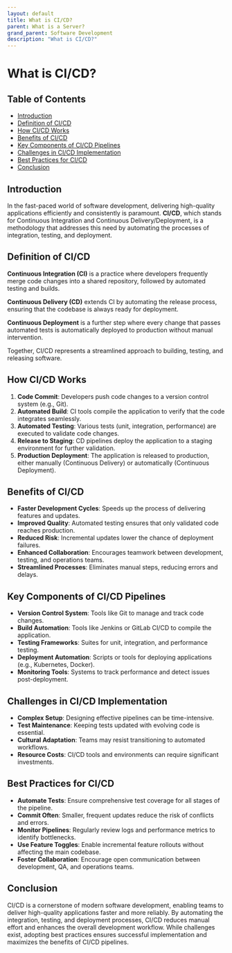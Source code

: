 ```yaml
---
layout: default
title: What is CI/CD?
parent: What is a Server?
grand_parent: Software Development
description: "What is CI/CD?"
---
```


# What is CI/CD?

## Table of Contents

- [Introduction](#introduction)
- [Definition of CI/CD](#definition-of-ci-cd)
- [How CI/CD Works](#how-ci-cd-works)
- [Benefits of CI/CD](#benefits-of-ci-cd)
- [Key Components of CI/CD Pipelines](#key-components-of-ci-cd-pipelines)
- [Challenges in CI/CD Implementation](#challenges-in-ci-cd-implementation)
- [Best Practices for CI/CD](#best-practices-for-ci-cd)
- [Conclusion](#conclusion)

## Introduction

In the fast-paced world of software development, delivering high-quality applications efficiently and consistently is
paramount. **CI/CD**, which stands for Continuous Integration and Continuous Delivery/Deployment, is a methodology that
addresses this need by automating the processes of integration, testing, and deployment.

## Definition of CI/CD

**Continuous Integration (CI)** is a practice where developers frequently merge code changes into a shared repository,
followed by automated testing and builds.

**Continuous Delivery (CD)** extends CI by automating the release process, ensuring that the codebase is always ready
for deployment.

**Continuous Deployment** is a further step where every change that passes automated tests is automatically deployed to
production without manual intervention.

Together, CI/CD represents a streamlined approach to building, testing, and releasing software.

## How CI/CD Works

1. **Code Commit**: Developers push code changes to a version control system (e.g., Git).
2. **Automated Build**: CI tools compile the application to verify that the code integrates seamlessly.
3. **Automated Testing**: Various tests (unit, integration, performance) are executed to validate code changes.
4. **Release to Staging**: CD pipelines deploy the application to a staging environment for further validation.
5. **Production Deployment**: The application is released to production, either manually (Continuous Delivery) or
   automatically (Continuous Deployment).

## Benefits of CI/CD

- **Faster Development Cycles**: Speeds up the process of delivering features and updates.
- **Improved Quality**: Automated testing ensures that only validated code reaches production.
- **Reduced Risk**: Incremental updates lower the chance of deployment failures.
- **Enhanced Collaboration**: Encourages teamwork between development, testing, and operations teams.
- **Streamlined Processes**: Eliminates manual steps, reducing errors and delays.

## Key Components of CI/CD Pipelines

- **Version Control System**: Tools like Git to manage and track code changes.
- **Build Automation**: Tools like Jenkins or GitLab CI/CD to compile the application.
- **Testing Frameworks**: Suites for unit, integration, and performance testing.
- **Deployment Automation**: Scripts or tools for deploying applications (e.g., Kubernetes, Docker).
- **Monitoring Tools**: Systems to track performance and detect issues post-deployment.

## Challenges in CI/CD Implementation

- **Complex Setup**: Designing effective pipelines can be time-intensive.
- **Test Maintenance**: Keeping tests updated with evolving code is essential.
- **Cultural Adaptation**: Teams may resist transitioning to automated workflows.
- **Resource Costs**: CI/CD tools and environments can require significant investments.

## Best Practices for CI/CD

- **Automate Tests**: Ensure comprehensive test coverage for all stages of the pipeline.
- **Commit Often**: Smaller, frequent updates reduce the risk of conflicts and errors.
- **Monitor Pipelines**: Regularly review logs and performance metrics to identify bottlenecks.
- **Use Feature Toggles**: Enable incremental feature rollouts without affecting the main codebase.
- **Foster Collaboration**: Encourage open communication between development, QA, and operations teams.

## Conclusion

CI/CD is a cornerstone of modern software development, enabling teams to deliver high-quality applications faster and
more reliably. By automating the integration, testing, and deployment processes, CI/CD reduces manual effort and
enhances the overall development workflow. While challenges exist, adopting best practices ensures successful
implementation and maximizes the benefits of CI/CD pipelines.

